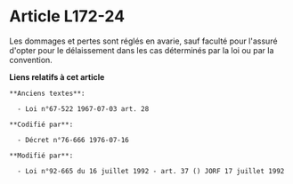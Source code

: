# Article L172-24

Les dommages et pertes sont réglés en avarie, sauf faculté pour l'assuré d'opter pour le délaissement dans les cas déterminés
par la loi ou par la convention.

**Liens relatifs à cet article**

	**Anciens textes**:

	  - Loi n°67-522 1967-07-03 art. 28

	**Codifié par**:

	  - Décret n°76-666 1976-07-16

	**Modifié par**:

	  - Loi n°92-665 du 16 juillet 1992 - art. 37 () JORF 17 juillet 1992
